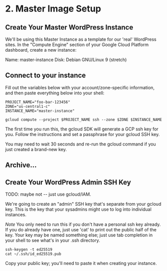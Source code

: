 # 2. Master Image Setup


## Create Your Master WordPress Instance

We'll be using this Master Instance as a template for our 'real' WordPress sites. In the "Compute Engine" section of your Google Cloud Platform dashboard, create a new instance:

Name: master-instance
Disk: Debian GNU/Linux 9 (stretch) 


## Connect to your instance

Fill out the variables below with your account/zone-specific information, and then paste everything below into your shell:

    PROJECT_NAME="foo-bar-123456"
    ZONE="us-central1-c"
    INSTANCE_NAME="master-instance"

    gcloud compute --project $PROJECT_NAME ssh --zone $ZONE $INSTANCE_NAME

The first time you run this, the gcloud SDK will generate a GCP ssh key for you. Follow the instructions and set a passphrase for your gcloud SSH key.

You may need to wait 30 seconds and re-run the gcloud command if you just created a brand-new key.












## Archive...
## Create Your WordPress Admin SSH Key
TODO: maybe not -- just use gcloud/IAM.

We're going to create an "admin" SSH key that's separate from your gcloud key. This is the key that your sysadmins might use to log into individual instances.

*Note* You only need to run this if you don't have a personal ssh key already. If you do already have one, just use 'cat' to print out the public half of the key. Your key may be named something else; just use tab completion in your shell to see what's in your .ssh directory.

    ssh-keygen -t ed25519
    cat ~/.ssh/id_ed25519.pub

Copy your public key; you'll need to paste it when creating your instance.



